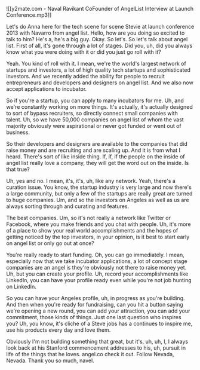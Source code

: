 ![[y2mate.com - Naval Ravikant CoFounder of AngelList Interview at Launch Conference.mp3]]



Let's do Anna here for the tech scene for scene Stevie at launch conference 2013 with Navarro from angel list. Hello, how are you doing so excited to talk to him? He's a, he's a big guy. Okay. So let's. So let's talk about angel list. First of all, it's gone through a lot of stages. Did you, uh, did you always know what you were doing with it or did you just go roll with it?

Yeah. You kind of roll with it. I mean, we're the world's largest network of startups and investors, a lot of high quality tech startups and sophisticated investors. And we recently added the ability for people to recruit entrepreneurs and developers and designers on angel list. And we also now accept applications to incubator.

So if you're a startup, you can apply to many incubators for me. Uh, and we're constantly working on more things. It's actually, it's actually designed to sort of bypass recruiters, so directly connect small companies with talent. Uh, so we have 50,000 companies on angel list of whom the vast majority obviously were aspirational or never got funded or went out of business.

So their developers and designers are available to the companies that did raise money and are recruiting and are scaling up. And it is from what I heard. There's sort of like inside thing. If, if, if the people on the inside of angel list really love a company, they will get the word out on the inside. Is that true?

Uh, yes and no. I mean, it's, it's, uh, like any network. Yeah, there's a curation issue. You know, the startup industry is very large and now there's a large community, but only a few of the startups are really great are turned to huge companies. Um, and so the investors on Angeles as well as us are always sorting through and curating and features.

The best companies. Um, so it's not really a network like Twitter or Facebook, where you make friends and you chat with people. Uh, it's more of a place to show your real world accomplishments and the hopes of getting noticed by the top investors, in your opinion, is it best to start early on angel list or only go out at once?

You're really ready to start funding. Oh, you can go immediately. I mean, especially now that we take incubator applications, a lot of concept stage companies are an angel is they're obviously not there to raise money yet. Uh, but you can create your profile. Uh, record your accomplishments like LinkedIn, you can have your profile ready even while you're not job hunting on LinkedIn.

So you can have your Angeles profile, uh, in progress as you're building. And then when you're ready for fundraising, can you hit a button saying we're opening a new round, you can add your attraction, you can add your commitment, those kinds of things. Just one last question who inspires you? Uh, you know, it's cliche of a Steve jobs has a continues to inspire me, use his products every day and love them.

Obviously I'm not building something that great, but it's, uh, uh, I, I always look back at his Stanford commencement addresses to his, uh, pursuit in life of the things that he loves. angel.co check it out. Follow Nevada, Nevada. Thank you so much, navel.
